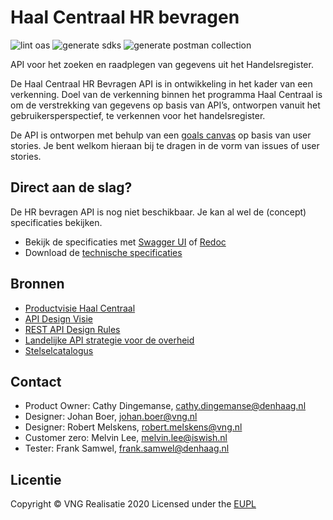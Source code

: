 # Haal Centraal HR bevragen

![lint oas](https://github.com/VNG-Realisatie/Haal-Centraal-HR-bevragen/workflows/lint-oas/badge.svg)
![generate sdks](https://github.com/VNG-Realisatie/Haal-Centraal-HR-bevragen/workflows/generate-sdks/badge.svg)
![generate postman collection](https://github.com/VNG-Realisatie/Haal-Centraal-HR-bevragen/workflows/generate-postman-collection/badge.svg)

API voor het zoeken en raadplegen van gegevens uit het Handelsregister. 

De Haal Centraal HR Bevragen API is in ontwikkeling in het kader van een verkenning. Doel van de verkenning binnen het programma Haal Centraal is om de verstrekking van gegevens op basis van API’s, ontworpen vanuit het gebruikersperspectief, te verkennen voor het handelsregister.

De API is ontworpen met behulp van een [goals canvas](https://vng-realisatie.github.io/Haal-Centraal-HR-bevragen/goals-canvas) op basis van user stories. Je bent welkom hieraan bij te dragen in de vorm van issues of user stories.

## Direct aan de slag?
De HR bevragen API is nog niet beschikbaar. Je kan al wel de (concept) specificaties bekijken.

* Bekijk de specificaties met [Swagger UI](https://vng-realisatie.github.io/Haal-Centraal-HR-bevragen/swagger-ui) of [Redoc](https://vng-realisatie.github.io/Haal-Centraal-HR-bevragen/redoc)
* Download de [technische specificaties](https://github.com/VNG-Realisatie/Haal-Centraal-BRK-bevragen/blob/develop/specificatie/genereervariant/openapi.yaml)

## Bronnen

* [Productvisie Haal Centraal](https://vng-realisatie.github.io/Haal-Centraal)
* [API Design Visie](https://github.com/Geonovum/KP-APIs/tree/master/Werkgroep%20Design%20Visie)
* [REST API Design Rules](https://docs.geostandaarden.nl/api/API-Designrules/)
* [Landelijke API strategie voor de overheid](https://geonovum.github.io/KP-APIs/)
* [Stelselcatalogus](https://www.stelselcatalogus.nl/registraties/HR/)

## Contact

* Product Owner: Cathy Dingemanse, [cathy.dingemanse@denhaag.nl](mailto:cathy.dingemanse@denhaag.nl)
* Designer: Johan Boer, [johan.boer@vng.nl](mailto:johan.boer@vng.nl)
* Designer: Robert Melskens, [robert.melskens@vng.nl](mailto:robert.melskens@vng.nl)
* Customer zero: Melvin Lee, [melvin.lee@iswish.nl](mailto:melvin.lee@iswish.nl)
* Tester: Frank Samwel, [frank.samwel@denhaag.nl](mailto:frank.samwel@denhaag.nl)

## Licentie

Copyright &copy; VNG Realisatie 2020
Licensed under the [EUPL](./LICENCE.md)
